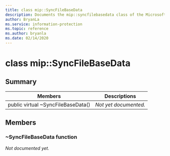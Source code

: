 ```yaml
---
title: class mip::SyncFileBaseData 
description: Documents the mip::syncfilebasedata class of the Microsoft Information Protection (MIP) SDK.
author: BryanLa
ms.service: information-protection
ms.topic: reference
ms.author: bryanla
ms.date: 02/14/2020
---
```


# class mip::SyncFileBaseData 
  
## Summary
 Members                        | Descriptions                                
--------------------------------|---------------------------------------------
public virtual ~SyncFileBaseData()  | _Not yet documented._
  
## Members
  
### ~SyncFileBaseData function
_Not documented yet._
